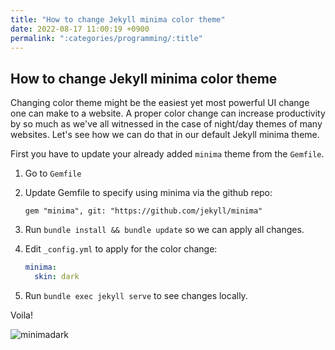 ```yaml
---
title: "How to change Jekyll minima color theme"
date: 2022-08-17 11:00:19 +0900
permalink: ":categories/programming/:title"
---
```


## How to change Jekyll minima color theme

Changing color theme might be the easiest yet most powerful UI change one can make to a website. A proper color change can increase productivity by so much as we've all witnessed in the case of night/day themes of many websites. Let's see how we can do that in our default Jekyll minima theme.

First you have to update your already added `minima` theme from the `Gemfile`.

1. Go to `Gemfile`
1. Update Gemfile to specify using minima via the github repo:

   ```Gemfile
   gem "minima", git: "https://github.com/jekyll/minima"
   ```

1. Run `bundle install && bundle update` so we can apply all changes.
1. Edit `_config.yml` to apply for the color change:

   ```Yaml
   minima:
     skin: dark
   ```

1. Run `bundle exec jekyll serve` to see changes locally.

Voila!

![minimadark](/blog/assets/2022-08-19-jekyll-minima-color-theme/minima-dark.png)
